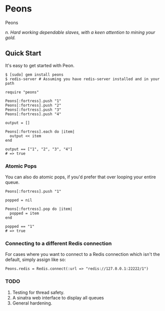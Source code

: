 Peons
=====

Peons

_n. Hard working dependable slaves, with a keen attention to mining your gold._

Quick Start
-----------

It's easy to get started with Peon.

    $ [sudo] gem install peons
    $ redis-server # Assuming you have redis-server installed and in your path

    require "peons"

    Peons[:fortress].push "1"
    Peons[:fortress].push "2"
    Peons[:fortress].push "3"
    Peons[:fortress].push "4"

    output = []

    Peons[:fortress].each do |item|
      output << item
    end

    output == ["1", "2", "3", "4"]
    # => true

### Atomic Pops

You can also do atomic pops, if you'd prefer that over looping your entire 
queue.

    Peons[:fortress].push "1"
    
    popped = nil

    Peons[:fortress].pop do |item|
      popped = item
    end

    popped == "1"
    # => true

### Connecting to a different Redis connection

For cases where you want to connect to a Redis connection which isn't the
default, simply assign like so:

    Peons.redis = Redis.connect(:url => "redis://127.0.0.1:22222/1")

### TODO

1. Testing for thread safety.
2. A sinatra web interface to display all queues
3. General hardening.

